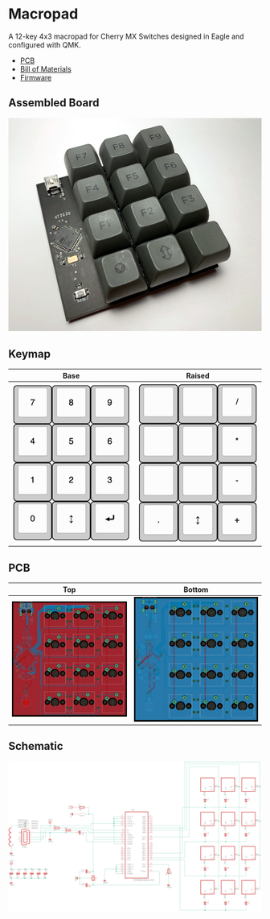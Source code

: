 # Macropad

A 12-key 4x3 macropad for Cherry MX Switches designed in Eagle and
configured with QMK.

* [PCB](PCB/)
* [Bill of Materials](BOM.md)
* [Firmware](Firmware/)

## Assembled Board

![Assembled](Images/Assembled.png)

## Keymap

| Base                          | Raised                        |
|:-----------------------------:|:-----------------------------:|
| ![](Images/Keymap_Base.png)   | ![](Images/Keymap_Raised.png) |

## PCB

| Top                        | Bottom                     |
|:--------------------------:|:--------------------------:|
| ![](Images/PCB_Top.png)    | ![](Images/PCB_Bottom.png) |

## Schematic

![Schematic](Images/Schematic.png)